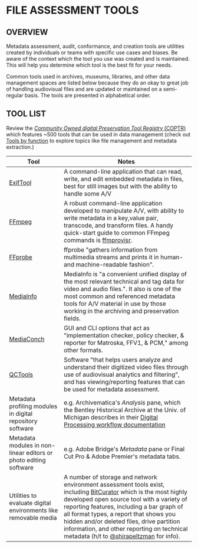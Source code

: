 # FILE ASSESSMENT TOOLS

## OVERVIEW

Metadata assessment, audit, conformance, and creation tools are utilities created by individuals or teams with specific use cases and biases. Be aware of the context which the tool you use was created and is maintained. This will help you determine which tool is the best fit for your needs.

Common tools used in archives, museums, libraries, and other data management spaces are listed below because they do an okay to great job of handling audiovisual files and are updated or maintained on a semi-regular basis. The tools are presented in alphabetical order.


## TOOL LIST

Review the [*Community Owned digital Preservation Tool Registry* (COPTR)](http://coptr.digipres.org/Main_Page) which features ~500 tools that can be used in data management (check out [Tools by function](http://coptr.digipres.org/Category:Function) to explore topics like file management and metadata extraction.)

|Tool|Notes|
| ---- |------|
|[ExifTool](http://www.sno.phy.queensu.ca/~phil/exiftool/)| A command-line application that can read, write, and edit embedded metadata in files, best for still images but with the ability to handle some A/V|
|[FFmpeg](https://ffmpeg.org/)| A robust command-line application developed to manipulate A/V, with ability to write metadata in a key,value pair, transcode, and transform files. A handy quick-start guide to common FFmpeg commands is [ffmprovisr](https://amiaopensource.github.io/ffmprovisr/).|
|[FFprobe](https://ffmpeg.org/ffprobe.html)|ffprobe "gathers information from multimedia streams and prints it in human- and machine-readable fashion".|
|[MediaInfo](https://mediaarea.net/en/MediaInfo)|MediaInfo is "a convenient unified display of the most relevant technical and tag data for video and audio files.". It also is one of the most common and referenced metadata tools for A/V material in use by those working in the archiving and preservation fields.|
|[MediaConch](mediaconch.net)|GUI and CLI options that act as "implementation checker, policy checker, & reporter for Matroska, FFV1, & PCM," among other formats.|
|[QCTools](https://github.com/bavc/qctools)|Software "that helps users analyze and understand their digitized video files through use of audiovisual analytics and filtering", and has viewing/reporting features that can be used for metadata assessment.|
|Metadata profiling modules in digital repository software|e.g. Archivematica's _Analysis_ pane, which the Bentley Historical Archive at the Univ. of Michigan describes in their [Digital Processing workflow documentation](https://sites.google.com/a/umich.edu/bhl-archival-curation/processing-archival-collections/08-digital-processing/step-3-appraisal)|
|Metadata modules in non-linear editors or photo editing software|e.g. Adobe Bridge's _Metadata_ pane or Final Cut Pro & Adobe Premier's metadata tabs.|
|Utilities to evaluate digital environments like removable media |A number of storage and network environment assessment tools exist, including [BitCurator](https://www.bitcurator.net/bitcurator/) which is the most highly developed open source tool with a variety of reporting features, including a bar graph of all format types, a report that shows you hidden and/or deleted files, drive partition information, and other reporting on technical metadata (h/t to [@shirapeltzman](https://github.com/shirapeltzman) for info).|
